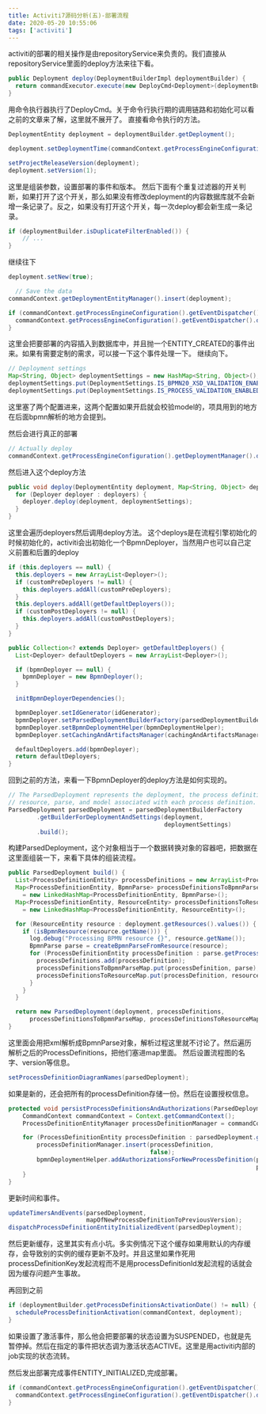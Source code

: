 ```yaml
---
title: Activiti7源码分析(五)-部署流程
date: 2020-05-20 10:55:06
tags: ['activiti']
---
```

activiti的部署的相关操作是由repositoryService来负责的。我们直接从repositoryService里面的deploy方法来往下看。
```java
public Deployment deploy(DeploymentBuilderImpl deploymentBuilder) {
  return commandExecutor.execute(new DeployCmd<Deployment>(deploymentBuilder));
}
```
用命令执行器执行了DeployCmd。关于命令行执行期的调用链路和初始化可以看之前的文章来了解，这里就不展开了。
直接看命令执行的方法。
```java
DeploymentEntity deployment = deploymentBuilder.getDeployment();

deployment.setDeploymentTime(commandContext.getProcessEngineConfiguration().getClock().getCurrentTime());

setProjectReleaseVersion(deployment);
deployment.setVersion(1);
```
这里是组装参数，设置部署的事件和版本。
然后下面有个重复过滤器的开关判断，如果打开了这个开关，那么如果没有修改deployment的内容数据库就不会新增一条记录了。反之，如果没有打开这个开关，每一次deploy都会新生成一条记录。
```java
if (deploymentBuilder.isDuplicateFilterEnabled()) {
    // ...
}
```
继续往下
```java
deployment.setNew(true);

  // Save the data
commandContext.getDeploymentEntityManager().insert(deployment);

if (commandContext.getProcessEngineConfiguration().getEventDispatcher().isEnabled()) {
  commandContext.getProcessEngineConfiguration().getEventDispatcher().dispatchEvent(ActivitiEventBuilder.createEntityEvent(ActivitiEventType.ENTITY_CREATED, deployment));
}
```
这里会把要部署的内容插入到数据库中，并且抛一个ENTITY_CREATED的事件出来。如果有需要定制的需求，可以接一下这个事件处理一下。
继续向下。
```java
// Deployment settings
Map<String, Object> deploymentSettings = new HashMap<String, Object>();
deploymentSettings.put(DeploymentSettings.IS_BPMN20_XSD_VALIDATION_ENABLED, deploymentBuilder.isBpmn20XsdValidationEnabled());
deploymentSettings.put(DeploymentSettings.IS_PROCESS_VALIDATION_ENABLED, deploymentBuilder.isProcessValidationEnabled());
```
这里塞了两个配置进来，这两个配置如果开启就会校验model的，项具用到的地方在后面bpmn解析的地方会提到。

然后会进行真正的部署
```java
// Actually deploy
commandContext.getProcessEngineConfiguration().getDeploymentManager().deploy(deployment, deploymentSettings);
```
然后进入这个deploy方法
```java
public void deploy(DeploymentEntity deployment, Map<String, Object> deploymentSettings) {
  for (Deployer deployer : deployers) {
    deployer.deploy(deployment, deploymentSettings);
  }
}
```
这里会遍历deployers然后调用deploy方法。
这个deploys是在流程引擎初始化的时候初始化的，activiti会出初始化一个BpmnDeployer，当然用户也可以自己定义前置和后置的deploy
```java
if (this.deployers == null) {
  this.deployers = new ArrayList<Deployer>();
  if (customPreDeployers != null) {
    this.deployers.addAll(customPreDeployers);
  }
  this.deployers.addAll(getDefaultDeployers());
  if (customPostDeployers != null) {
    this.deployers.addAll(customPostDeployers);
  }
}
```

```java
public Collection<? extends Deployer> getDefaultDeployers() {
  List<Deployer> defaultDeployers = new ArrayList<Deployer>();

  if (bpmnDeployer == null) {
    bpmnDeployer = new BpmnDeployer();
  }

  initBpmnDeployerDependencies();

  bpmnDeployer.setIdGenerator(idGenerator);
  bpmnDeployer.setParsedDeploymentBuilderFactory(parsedDeploymentBuilderFactory);
  bpmnDeployer.setBpmnDeploymentHelper(bpmnDeploymentHelper);
  bpmnDeployer.setCachingAndArtifactsManager(cachingAndArtifactsManager);

  defaultDeployers.add(bpmnDeployer);
  return defaultDeployers;
}
```
回到之前的方法，来看一下BpmnDeployer的deploy方法是如何实现的。

```java
// The ParsedDeployment represents the deployment, the process definitions, and the BPMN
// resource, parse, and model associated with each process definition.
ParsedDeployment parsedDeployment = parsedDeploymentBuilderFactory
        .getBuilderForDeploymentAndSettings(deployment,
                                            deploymentSettings)
        .build();

```
构建ParsedDeployment，这个对象相当于一个数据转换对象的容器吧，把数据在这里面组装一下，来看下具体的组装流程。
```java
public ParsedDeployment build() {
  List<ProcessDefinitionEntity> processDefinitions = new ArrayList<ProcessDefinitionEntity>();
  Map<ProcessDefinitionEntity, BpmnParse> processDefinitionsToBpmnParseMap 
    = new LinkedHashMap<ProcessDefinitionEntity, BpmnParse>();
  Map<ProcessDefinitionEntity, ResourceEntity> processDefinitionsToResourceMap 
    = new LinkedHashMap<ProcessDefinitionEntity, ResourceEntity>();

  for (ResourceEntity resource : deployment.getResources().values()) {
    if (isBpmnResource(resource.getName())) {
      log.debug("Processing BPMN resource {}", resource.getName());
      BpmnParse parse = createBpmnParseFromResource(resource);
      for (ProcessDefinitionEntity processDefinition : parse.getProcessDefinitions()) {
        processDefinitions.add(processDefinition);
        processDefinitionsToBpmnParseMap.put(processDefinition, parse);
        processDefinitionsToResourceMap.put(processDefinition, resource);
      }
    }
  }

  return new ParsedDeployment(deployment, processDefinitions, 
      processDefinitionsToBpmnParseMap, processDefinitionsToResourceMap);
}
```
这里面会用把xml解析成BpmnParse对象，解析过程这里就不讨论了。然后遍历解析之后的ProcessDefinitions，把他们塞进map里面。
然后设置流程图的名字、version等信息。
```java
setProcessDefinitionDiagramNames(parsedDeployment);
```
如果是新的，还会把所有的processDefinition存储一份。然后在设置授权信息。
```java
protected void persistProcessDefinitionsAndAuthorizations(ParsedDeployment parsedDeployment) {
    CommandContext commandContext = Context.getCommandContext();
    ProcessDefinitionEntityManager processDefinitionManager = commandContext.getProcessDefinitionEntityManager();

    for (ProcessDefinitionEntity processDefinition : parsedDeployment.getAllProcessDefinitions()) {
        processDefinitionManager.insert(processDefinition,
                                        false);
        bpmnDeploymentHelper.addAuthorizationsForNewProcessDefinition(parsedDeployment.getProcessModelForProcessDefinition(processDefinition),
                                                                      processDefinition);
    }
}
```
更新时间和事件。
```java
updateTimersAndEvents(parsedDeployment,
                      mapOfNewProcessDefinitionToPreviousVersion);
dispatchProcessDefinitionEntityInitializedEvent(parsedDeployment);
```
然后更新缓存，这里其实有点小坑。多实例情况下这个缓存如果用默认的内存缓存，会导致别的实例的缓存更新不及时。并且这里如果作死用processDefinitionKey发起流程而不是用processDefinitionId发起流程的话就会因为缓存问题产生事故。


再回到之前
```java
if (deploymentBuilder.getProcessDefinitionsActivationDate() != null) {
  scheduleProcessDefinitionActivation(commandContext, deployment);
}
```
如果设置了激活事件，那么他会把要部署的状态设置为SUSPENDED，也就是先暂停掉。然后在指定的事件把状态调为激活状态ACTIVE。这里是用activiti内部的job实现的状态流转。

然后发出部署完成事件ENTITY_INITIALIZED,完成部署。
```java
if (commandContext.getProcessEngineConfiguration().getEventDispatcher().isEnabled()) {
  commandContext.getProcessEngineConfiguration().getEventDispatcher().dispatchEvent(ActivitiEventBuilder.createEntityEvent(ActivitiEventType.ENTITY_INITIALIZED, deployment));
}
```
